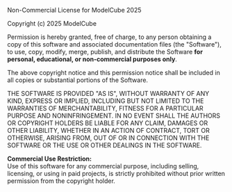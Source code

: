 Non-Commercial License for ModelCube 2025

Copyright (c) 2025 ModelCube

Permission is hereby granted, free of charge, to any person obtaining a copy
of this software and associated documentation files (the "Software"), to use,
copy, modify, merge, publish, and distribute the Software **for personal, educational,
or non-commercial purposes only**.

The above copyright notice and this permission notice shall be included in all
copies or substantial portions of the Software.

THE SOFTWARE IS PROVIDED "AS IS", WITHOUT WARRANTY OF ANY KIND, EXPRESS OR
IMPLIED, INCLUDING BUT NOT LIMITED TO THE WARRANTIES OF MERCHANTABILITY,
FITNESS FOR A PARTICULAR PURPOSE AND NONINFRINGEMENT. IN NO EVENT SHALL THE
AUTHORS OR COPYRIGHT HOLDERS BE LIABLE FOR ANY CLAIM, DAMAGES OR OTHER
LIABILITY, WHETHER IN AN ACTION OF CONTRACT, TORT OR OTHERWISE, ARISING FROM,
OUT OF OR IN CONNECTION WITH THE SOFTWARE OR THE USE OR OTHER DEALINGS IN THE
SOFTWARE.

**Commercial Use Restriction:**  
Use of this software for any commercial purpose, including selling, licensing, or
using in paid projects, is strictly prohibited without prior written permission
from the copyright holder.
